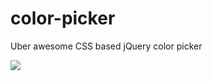 color-picker
============

Uber awesome CSS based jQuery color picker

![](https://github.com/dmk12/color-picker/blob/master/screenshot.gif)
